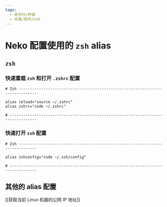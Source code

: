 ```yaml
---
tags:
  - 命令行/终端
  - 开源/软件/zsh
---
```

# Neko 配置使用的 `zsh` alias

## `zsh`

### 快速重载 `zsh` 和打开 `.zshrc` 配置

```shell
# Zsh ------------------------------------------------------------------------------

alias reload="source ~/.zshrc"
alias zshrc="code ~/.zshrc"

# ----------------------------------------------------------------------------------
```

### 快速打开 `ssh` 配置

```shell
# Zsh ------------------------------------------------------------------------------

alias sshconfig="code ~/.ssh/config"

# ----------------------------------------------------------------------------------
```
## 其他的 alias 配置

[[获取当前 Linux 机器的公网 IP 地址]]
